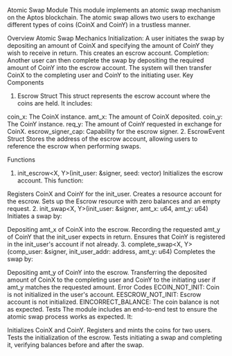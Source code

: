 Atomic Swap Module
This module implements an atomic swap mechanism on the Aptos blockchain. The atomic swap allows two users to exchange different types of coins (CoinX and CoinY) in a trustless manner.

Overview
Atomic Swap Mechanics
Initialization: A user initiates the swap by depositing an amount of CoinX and specifying the amount of CoinY they wish to receive in return. This creates an escrow account.
Completion: Another user can then complete the swap by depositing the required amount of CoinY into the escrow account. The system will then transfer CoinX to the completing user and CoinY to the initiating user.
Key Components
1. Escrow Struct
This struct represents the escrow account where the coins are held. It includes:

coin_x: The CoinX instance.
amt_x: The amount of CoinX deposited.
coin_y: The CoinY instance.
req_y: The amount of CoinY requested in exchange for CoinX.
escrow_signer_cap: Capability for the escrow signer.
2. EscrowEvent Struct
Stores the address of the escrow account, allowing users to reference the escrow when performing swaps.

Functions
1. init_escrow<X, Y>(init_user: &signer, seed: vector<u8>)
Initializes the escrow account. This function:

Registers CoinX and CoinY for the init_user.
Creates a resource account for the escrow.
Sets up the Escrow resource with zero balances and an empty request.
2. init_swap<X, Y>(init_user: &signer, amt_x: u64, amt_y: u64)
Initiates a swap by:

Depositing amt_x of CoinX into the escrow.
Recording the requested amt_y of CoinY that the init_user expects in return.
Ensures that CoinY is registered in the init_user's account if not already.
3. complete_swap<X, Y>(comp_user: &signer, init_user_addr: address, amt_y: u64)
Completes the swap by:

Depositing amt_y of CoinY into the escrow.
Transferring the deposited amount of CoinX to the completing user and CoinY to the initiating user if amt_y matches the requested amount.
Error Codes
ECOIN_NOT_INIT: Coin is not initialized in the user's account.
EESCROW_NOT_INIT: Escrow account is not initialized.
EINCORRECT_BALANCE: The coin balance is not as expected.
Tests
The module includes an end-to-end test to ensure the atomic swap process works as expected. It:

Initializes CoinX and CoinY.
Registers and mints the coins for two users.
Tests the initialization of the escrow.
Tests initiating a swap and completing it, verifying balances before and after the swap.
